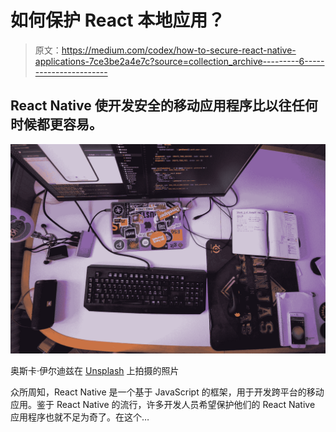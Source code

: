 # 如何保护 React 本地应用？

> 原文：<https://medium.com/codex/how-to-secure-react-native-applications-7ce3be2a4e7c?source=collection_archive---------6----------------------->

## React Native 使开发安全的移动应用程序比以往任何时候都更容易。

![](img/7ebef7cc34d680e5f4877d1a20331a14.png)

奥斯卡·伊尔迪兹在 [Unsplash](https://unsplash.com?utm_source=medium&utm_medium=referral) 上拍摄的照片

众所周知，React Native 是一个基于 JavaScript 的框架，用于开发跨平台的移动应用。鉴于 React Native 的流行，许多开发人员希望保护他们的 React Native 应用程序也就不足为奇了。在这个…